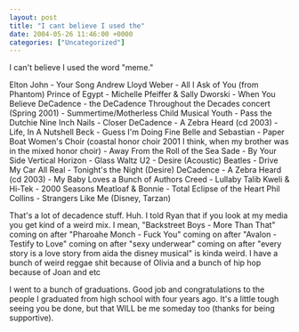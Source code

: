 ```yaml
---
layout: post
title: "I cant believe I used the"
date: 2004-05-26 11:46:00 +0000
categories: ["Uncategorized"]
---
```


I can't believe I used the word "meme."

Elton John - Your Song
Andrew Lloyd Weber - All I Ask of You (from Phantom)
Prince of Egypt - Michelle Pfeiffer & Sally Dworski - When You Believe
DeCadence - the DeCadence Throughout the Decades concert (Spring 2001) - Summertime/Motherless Child
Musical Youth - Pass the Dutchie
Nine Inch Nails - Closer
DeCadence - A Zebra Heard (cd 2003) - Life, In A Nutshell
Beck - Guess I'm Doing Fine
Belle and Sebastian - Paper Boat
Women's Choir (coastal honor choir 2001 I think, when my brother was in the mixed honor choir) - Away From the Roll of the Sea
Sade - By Your Side
Vertical Horizon - Glass Waltz
U2 - Desire (Acoustic)
Beatles - Drive My Car
All Real - Tonight's the Night (Desire)
DeCadence - A Zebra Heard (cd 2003) - My Baby Loves a Bunch of Authors
Creed - Lullaby
Talib Kweli & Hi-Tek - 2000 Seasons
Meatloaf & Bonnie - Total Eclipse of the Heart
Phil Collins - Strangers Like Me (Disney, Tarzan)

That's a lot of decadence stuff. Huh. I told Ryan that if you look at my media you get kind of a weird mix. I mean, "Backstreet Boys - More Than That" coming on after "Pharoahe Monch - Fuck You" coming on after "Avalon - Testify to Love" coming on after "sexy underwear" coming on after "every story is a love story from aida the disney musical" is kinda weird. I have a bunch of weird reggae shit because of Olivia and a bunch of hip hop because of Joan and etc

I went to a bunch of graduations. Good job and congratulations to the people I graduated from high school with four years ago. It's a little tough seeing you be done, but that WILL be me someday too (thanks for being supportive).